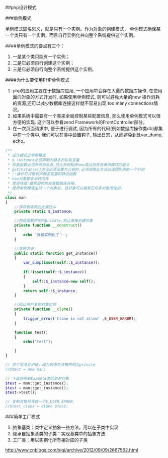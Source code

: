 ##php设计模式

###单例模式

单例模式顾名思义，就是只有一个实例。作为对象的创建模式， 单例模式确保某一个类只有一个实例，而且自行实例化并向整个系统提供这个实例。

####单例模式的要点有三个：

1. 一是某个类只能有一个实例；
2. 二是它必须自行创建这个实例；
3. 三是它必须自行向整个系统提供这个实例。

####为什么要使用PHP单例模式

1. php的应用主要在于数据库应用, 一个应用中会存在大量的数据库操作, 在使用面向对象的方式开发时, 如果使用单例模式, 则可以避免大量的new 操作消耗的资源,还可以减少数据库连接这样就不容易出现 too many connections情况。
2. 如果系统中需要有一个类来全局控制某些配置信息, 那么使用单例模式可以很方便的实现. 这个可以参看zend Framework的FrontController部分。
3. 在一次页面请求中, 便于进行调试, 因为所有的代码(例如数据库操作类db)都集中在一个类中, 我们可以在类中设置钩子, 输出日志，从而避免到处var_dump, echo。

```php
/**
 * 设计模式之单例模式
 * $_instance必须声明为静态的私有变量
 * 构造函数必须声明为私有,防止外部程序new类从而失去单例模式的意义
 * getInstance()方法必须设置为公有的,必须调用此方法以返回实例的一个引用
 * ::操作符只能访问静态变量和静态函数
 * new对象都会消耗内存
 * 使用场景:最常用的地方是数据库连接。
 * 使用单例模式生成一个对象后，该对象可以被其它众多对象所使用。
 */
class man
{
    //保存例实例在此属性中
    private static $_instance;

    //构造函数声明为private,防止直接创建对象
    private function __construct()
    {
        echo '我被实例化了！';
    }

    //单例方法
    public static function get_instance()
    {
        var_dump(isset(self::$_instance));
        
        if(!isset(self::$_instance))
        {
            self::$_instance=new self();
        }
        return self::$_instance;
    }

    //阻止用户复制对象实例
    private function __clone()
    {
        trigger_error('Clone is not allow' ,E_USER_ERROR);
    }

    function test()
    {
        echo("test");

    }
}

// 这个写法会出错，因为构造方法被声明为private
//$test = new man;

// 下面将得到Example类的单例对象
$test = man::get_instance();
$test = man::get_instance();
$test->test();

// 复制对象将导致一个E_USER_ERROR.
//$test_clone = clone $test;
```

###简单工厂模式

1. 抽象基类：类中定义抽象一些方法，用以在子类中实现
2. 继承自抽象基类的子类：实现基类中的抽象方法
3. 工厂类：用以实例化所有相对应的子类

http://www.cnblogs.com/siqi/archive/2012/09/09/2667562.html